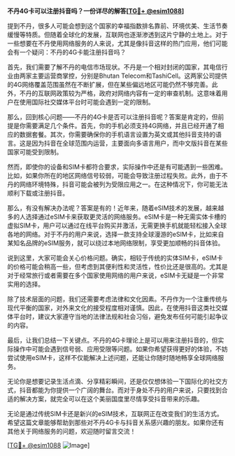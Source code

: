 **不丹4G卡可以注册抖音吗？一份详尽的解答[[TG💪+ @esim1088](https://t.me/s/esim1088)]**

提到不丹，很多人可能会想到这个国家的幸福指数排名靠前、环境优美、生活节奏缓慢等特质。但随着全球化的发展，互联网也逐渐渗透到这片宁静的土地上。对于一些想要在不丹使用网络服务的人来说，尤其是像抖音这样的热门应用，他们可能会有一个疑问：不丹的4G卡能注册抖音吗？

首先，我们需要了解不丹的电信市场现状。不丹是一个相对封闭的国家，其电信行业由两家主要运营商掌控，分别是Bhutan Telecom和TashiCell。这两家公司提供的4G网络覆盖范围虽然在不断扩展，但在某些偏远地区可能仍然不够完善。此外，不丹的互联网政策较为严格，政府对网络内容有一定的审查机制。这意味着用户在使用国际社交媒体平台时可能会遇到一定的限制。

那么，回到核心问题——不丹的4G卡是否可以注册抖音呢？答案是肯定的，但前提是你需要满足几个条件。首先，你的手机必须支持4G网络，并且已经开通了相应的数据套餐。其次，你需要确保你的手机语言设置为英文或其他抖音支持的语言。这是因为抖音在全球范围内运营，主要面向多语言用户，而中文版抖音在某些国家可能受到限制。

然而，即使你的设备和SIM卡都符合要求，实际操作中还是有可能遇到一些困难。比如，如果你所在的地区网络信号较弱，可能会导致注册过程失败。此外，由于不丹的网络环境特殊，抖音可能会被列为受限应用之一。在这种情况下，你可能无法顺利下载或注册抖音。

那么，有没有解决办法呢？答案是有的！近年来，随着eSIM技术的发展，越来越多的人选择通过eSIM卡来获取更灵活的网络服务。eSIM卡是一种无需实体卡槽的虚拟SIM卡，用户可以通过在线平台购买并激活，无需更换手机就能轻松接入全球各地的网络。对于不丹的用户来说，选择一款支持全球漫游的eSIM卡，比如来自某知名品牌的eSIM服务，就可以绕过本地网络限制，享受更加顺畅的抖音体验。

说到这里，大家可能会关心价格问题。确实，相较于传统的实体SIM卡，eSIM卡的价格可能会稍高一些，但考虑到其便利性和灵活性，性价比还是很高的。尤其是对于经常旅行或者需要在多个国家使用网络的用户来说，eSIM卡无疑是一个非常实用的选择。

除了技术层面的问题，我们还需要考虑法律和文化因素。不丹作为一个注重传统与现代平衡的国家，对外来文化的接受程度相对谨慎。因此，在使用抖音这类社交媒体平台时，建议大家遵守当地的法律法规和社会习俗，避免发布任何可能引起争议的内容。

最后，让我们总结一下关键点。不丹的4G卡理论上是可以用来注册抖音的，但实际操作中可能会遇到信号弱、应用受限等问题。如果你希望获得更好的体验，不妨尝试使用eSIM卡，这样不仅能解决上述问题，还能让你随时随地畅享全球网络服务。

无论你是想要记录生活点滴、分享精彩瞬间，还是仅仅想体验一下国际化的社交方式，抖音都能为你提供一个广阔的舞台。而对于身处不丹的用户来说，只要找到合适的解决方案，就完全可以在这个美丽国度里尽情享受抖音带来的乐趣。

无论是通过传统SIM卡还是新兴的eSIM技术，互联网正在改变我们的生活方式。希望这篇文章能够帮助到那些对不丹4G卡与抖音关系感兴趣的朋友。如果你还有其他关于网络服务的问题，欢迎随时留言交流！

[[TG💪+ @esim1088](https://t.me/s/esim1088) ![Image](https://i.postimg.cc/4NQfJmqS/Snipaste-2025-05-13-00-14-12.png)]